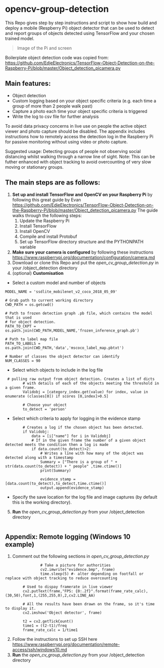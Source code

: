 # opencv-group-detection
This Repo gives step by step instructions and script to show how build and deploy a mobile (Respberry Pi) object detector that can be used to detect and report groups of objects detected using TensorFlow and your chosen trained model.
>Image of the Pi and screen

Boilerplate object detection code was copied from: https://github.com/EdjeElectronics/TensorFlow-Object-Detection-on-the-Raspberry-Pi/blob/master/Object_detection_picamera.py


## Main features:
* Object detection
* Custom logging based on your object specific criteria (e.g. each time a group of more than 2 people walk past)
* Capture a photo each time your object specific criteria is triggered 
* Write the log to csv file for further analysis 


To avoid data privacy concerns in live use on people the active object viewer and photo capture should be disabled. The appendix includes instructions how to remotely access the  detection log in the Raspberry Pi for passive monitoring without using video or photo capture.


Suggested usage: Detecting groups of people not observing social distancing whilst walking through a narrow line of sight.
Note: This can be futher enhanced with object tracking to avoid overcounting of very slow moving or stationary groups.


## The main steps are as follows:
1. **Set up and install TensorFlow and OpenCV on your Raspberry Pi** by following this great guide by Evan https://github.com/EdjeElectronics/TensorFlow-Object-Detection-on-the-Raspberry-Pi/blob/master/Object_detection_picamera.py 
The guide walks through the following steps:
    1. Update the Raspberry Pi
    1. Install TensorFlow
    1. Install OpenCV
    1. Compile and install Protobuf
    1. Set up TensorFlow directory structure and the PYTHONPATH variable
1. **Make sure your camera is configured** by following these instructions https://www.raspberrypi.org/documentation/configuration/camera.md
1. Download or clone this Repo and put the *open_cv_group_detection.py* in your /object_detection directory
1. (optional) **Customisation**
 * Select a custom model and number of objects 

```# Name of the directory containing the object detection module we're using
MODEL_NAME = 'ssdlite_mobilenet_v2_coco_2018_05_09'

# Grab path to current working directory
CWD_PATH = os.getcwd()

# Path to frozen detection graph .pb file, which contains the model that is used
# for object detection.
PATH_TO_CKPT = os.path.join(CWD_PATH,MODEL_NAME,'frozen_inference_graph.pb')

# Path to label map file
PATH_TO_LABELS = os.path.join(CWD_PATH,'data','mscoco_label_map.pbtxt')

# Number of classes the object detector can identify
NUM_CLASSES = 90
```

   * Select which objects to include in the log file
```
 # pulling raw output from object detection. Creates a list of dicts 
        # with details of each of the objects meeting the threshold in a given frame.
        Validobj = [category_index.get(value) for index, value in enumerate (classes[0]) if scores [0,index]>0.5]
        
        # Choose your object
        to_detect = 'person' 
```  
   * Select which criteria to apply for logging in the evidence stamp
```
        # Creates a log if the chosen object has been detected.
        if Validobj:
            data = [i["name"] for i in Validobj]
            # If in the given frame the number of a given object detected meets the condition then a log is made   
            if data.count(to_detect)>2:
                # Writes a line with how many of the object was detected along with a timestamp
                Summary = ["There is a group of " + str(data.count(to_detect)) + " people" ,time.ctime()]
                print(Summary)
                
                evidence_stamp = [data.count(to_detect),to_detect,time.ctime()]
                output.append(evidence_stamp)
```
   * Specify the save location for the log file and image captures (by default this is the working directory).

5. **Run** the *open_cv_group_detection.py* from your /object_detection directory
<Running code>
<Viewer>
<Image capture>
<Log file>
    
## Appendix: Remote logging (Windows 10 example)
1. Comment out the following sections in *open_cv_group_detection.py*
```
                # Take a picture for authorities
                cv2.imwrite("evidence.bmp", frame)
                time.sleep(5) #- alter depending on footfall or replace with object tracking to reduce overcounting
        
        # Used to dispay framerate in live viewer
        cv2.putText(frame,"FPS: {0:.2f}".format(frame_rate_calc),(30,50),font,1,(255,255,0),2,cv2.LINE_AA)

        # All the results have been drawn on the frame, so it's time to display it.
        cv2.imshow('Object detector', frame)

        t2 = cv2.getTickCount()
        time1 = (t2-t1)/freq
        frame_rate_calc = 1/time1
```
2. Follow the instructions to set up SSH  here https://www.raspberrypi.org/documentation/remote-access/ssh/windows10.md
3. **Run** the *open_cv_group_detection.py* from your /object_detection directory
<Picture of SSH log file>
